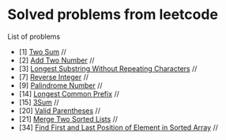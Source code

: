 # Solved problems from leetcode
List of problems
- [1] [Two Sum](https://github.com/svirskey/leetcode/blob/main/1.cpp)
//
- [2] [Add Two Number](https://github.com/svirskey/leetcode/blob/main/2.cpp)
//
- [3] [Longest Substring Without Repeating Characters](https://github.com/svirskey/leetcode/blob/main/3.cpp)
//
- [7] [Reverse Integer](https://github.com/svirskey/leetcode/blob/main/7.cpp)
//
- [9] [Palindrome Number](https://github.com/svirskey/leetcode/blob/main/9.cpp)
//
- [14] [Longest Common Prefix](https://github.com/svirskey/leetcode/blob/main/14.cpp)
//
- [15] [3Sum](https://github.com/svirskey/leetcode/blob/main/15.cpp)
//
- [20] [Valid Parentheses](https://github.com/svirskey/leetcode/blob/main/20.cpp)
//
- [21] [Merge Two Sorted Lists](https://github.com/svirskey/leetcode/blob/main/21.cpp)
//
- [34] [Find First and Last Position of Element in Sorted Array](https://github.com/svirskey/leetcode/blob/main/34.cpp)
//
